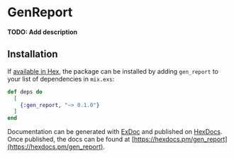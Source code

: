 # GenReport

**TODO: Add description**

## Installation

If [available in Hex](https://hex.pm/docs/publish), the package can be installed
by adding `gen_report` to your list of dependencies in `mix.exs`:

```elixir
def deps do
  [
    {:gen_report, "~> 0.1.0"}
  ]
end
```

Documentation can be generated with [ExDoc](https://github.com/elixir-lang/ex_doc)
and published on [HexDocs](https://hexdocs.pm). Once published, the docs can
be found at [https://hexdocs.pm/gen_report](https://hexdocs.pm/gen_report).

